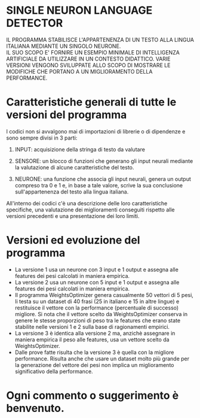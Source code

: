 # SINGLE NEURON LANGUAGE DETECTOR

IL PROGRAMMA STABILISCE L'APPARTENENZA DI UN TESTO ALLA LINGUA ITALIANA MEDIANTE UN SINGOLO NEURONE.  
IL SUO SCOPO E' FORNIRE UN ESEMPIO MINIMALE DI INTELLIGENZA ARTIFICIALE DA UTILIZZARE IN UN CONTESTO DIDATTICO.
VARIE VERSIONI VENGONO SVILUPPATE ALLO SCOPO DI MOSTRARE LE MODIFICHE CHE PORTANO A UN MIGLIORAMENTO DELLA PERFORMANCE.


# Caratteristiche generali di tutte le versioni del programma

I codici non si avvalgono mai di importazioni di librerie o di dipendenze e sono sempre divisi in 3 parti:

1) INPUT: acquisizione della stringa di testo da valutare

2) SENSORE: un blocco di funzioni che generano gli input neurali mediante la valutazione di alcune caratteristiche del testo.

3) NEURONE: una funzione che associa gli input neurali, genera un output compreso tra 0 e 1 e, in base a tale valore, scrive la sua conclusione sull'appartenenza del testo alla lingua italiana.

All'interno dei codici c'è una descrizione delle loro caratteristiche specifiche, una valutazione dei miglioramenti conseguiti rispetto alle versioni precedenti e una presentazione dei loro limiti.  


# Versioni ed evoluzione del programma

- La versione 1 usa un neurone con 3 input e 1 output e assegna alle features dei pesi calcolati in maniera empirica.
- La versione 2 usa un neurone con 5 input e 1 output e assegna alle features dei pesi calcolati in maniera empirica.
- Il programma WeightsOptimizer genera casualmente 50 vettori di 5 pesi, li testa su un dataset di 40 frasi (25 in italiano e 15 in altre lingue) e restituisce il vettore con la performance (percentuale di successo) migliore. Si nota che il vettore scelto da WeightsOptimizer conserva in genere le stesse proporzioni di peso tra le features che erano state stabilite nelle versioni 1 e 2 sulla base di ragionamenti empirici.
- La versione 3 è identica alla versione 2 ma, anzichè assegnare in maniera empirica il peso alle features, usa un vettore scelto da WeightsOptimizer.
- Dalle prove fatte risulta che la versione 3 è quella con la migliore performance. Risulta anche che usare un dataset molto più grande per la generazione del vettore dei pesi non implica un miglioramento significativo della performance.



# Ogni commento o suggerimento è benvenuto.
